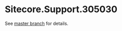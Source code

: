 # Sitecore.Support.305030

See [master branch](https://github.com/sitecoresupport/Sitecore.Support.305030) for details.